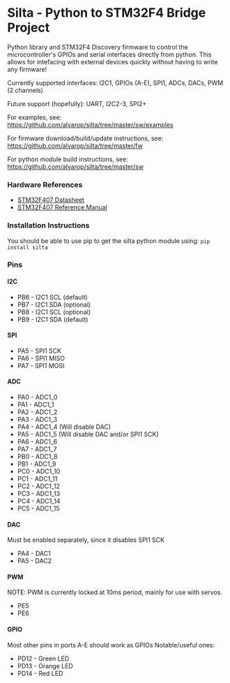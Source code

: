 # Silta - Python to STM32F4 Bridge Project

Python library and STM32F4 Discovery firmware to control the microcontroller's GPIOs and serial interfaces directly from python. This allows for intefacing with external devices quickly without having to write any firmware!

Currently supported interfaces: I2C1, GPIOs (A-E), SPI1, ADCs, DACs, PWM (2 channels)

Future support (hopefully): UART, I2C2-3, SPI2+

For examples, see: https://github.com/alvarop/silta/tree/master/sw/examples

For firmware download/build/update instructions, see: https://github.com/alvarop/silta/tree/master/fw

For python module build instructions, see: https://github.com/alvarop/silta/tree/master/sw

### Hardware References
* [STM32F407 Datasheet](https://www.st.com/resource/en/datasheet/stm32f407vg.pdf)
* [STM32F407 Reference Manual](https://www.st.com/resource/en/reference_manual/dm00031020-stm32f405415-stm32f407417-stm32f427437-and-stm32f429439-advanced-armbased-32bit-mcus-stmicroelectronics.pdf)

### Installation Instructions

You should be able to use pip to get the silta python module using:
`pip install silta`

### Pins

#### I2C
* PB6 - I2C1 SCL (default)
* PB7 - I2C1 SDA (optional)
* PB8 - I2C1 SCL (optional)
* PB9 - I2C1 SDA (default)

#### SPI
* PA5 - SPI1 SCK
* PA6 - SPI1 MISO
* PA7 - SPI1 MOSI

#### ADC
* PA0 - ADC1_0
* PA1 - ADC1_1
* PA2 - ADC1_2
* PA3 - ADC1_3
* PA4 - ADC1_4 (Will disable DAC)
* PA5 - ADC1_5 (Will disable DAC and/or SPI1 SCK)
* PA6 - ADC1_6
* PA7 - ADC1_7
* PB0 - ADC1_8
* PB1 - ADC1_9
* PC0 - ADC1_10
* PC1 - ADC1_11
* PC2 - ADC1_12
* PC3 - ADC1_13
* PC4 - ADC1_14
* PC5 - ADC1_15

#### DAC
Must be enabled separately, since it disables SPI1 SCK
* PA4 - DAC1
* PA5 - DAC2

#### PWM
NOTE: PWM is currently locked at 10ms period, mainly for use with servos.
* PE5
* PE6

#### GPIO
Most other pins in ports A-E should work as GPIOs
Notable/useful ones:
* PD12 - Green LED
* PD13 - Orange LED
* PD14 - Red LED
